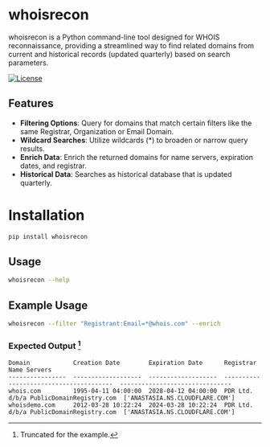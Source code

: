 

# whoisrecon

whoisrecon is a Python command-line tool designed for WHOIS reconnaissance, providing a streamlined way to find related domains from current and historical records (updated quarterly) based on search parameters.


[![License](https://img.shields.io/badge/License-Apache_2.0-blue.svg)](https://opensource.org/licenses/Apache-2.0)



## Features

- **Filtering Options**: Query for domains that match certain filters like the same Registrar, Organization or Email Domain.
- **Wildcard Searches**: Utilize wildcards (*) to broaden or narrow query results.
- **Enrich Data**: Enrich the returned domains for name servers, expiration dates, and registrar.
- **Historical Data**: Searches as historical database that is updated quarterly.


# Installation

```bash
pip install whoisrecon
```

## Usage

```bash
whoisrecon --help
```

## Example Usage
```bash
whoisrecon --filter "Registrant:Email=*@whois.com" --enrich
```

### Expected Output [^1]
```
Domain            Creation Date        Expiration Date      Registrar                                Name Servers
----------------  -------------------  -------------------  ---------------------------------------  -------------------------------
whois.com         1995-04-11 04:00:00  2028-04-12 04:00:00  PDR Ltd. d/b/a PublicDomainRegistry.com  ['ANASTASIA.NS.CLOUDFLARE.COM']
whoisdemo.com     2012-03-28 10:22:24  2024-03-28 10:22:24  PDR Ltd. d/b/a PublicDomainRegistry.com  ['ANASTASIA.NS.CLOUDFLARE.COM']
```
[^1]: Truncated for the example.


